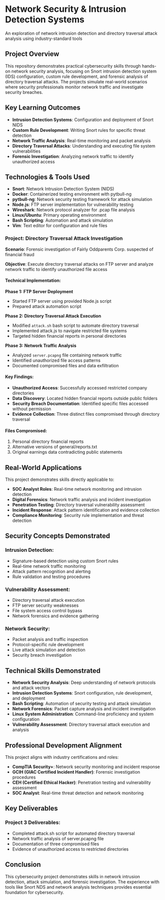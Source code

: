 # Network Security & Intrusion Detection Systems

An exploration of network intrusion detection and directory traversal attack analysis using industry-standard tools

## Project Overview

This repository demonstrates practical cybersecurity skills through hands-on network security analysis, focusing on Snort intrusion detection system (IDS) configuration, custom rule development, and forensic analysis of directory traversal attacks. The projects simulate real-world scenarios where security professionals monitor network traffic and investigate security breaches.

## Key Learning Outcomes

- **Intrusion Detection Systems**: Configuration and deployment of Snort NIDS
- **Custom Rule Development**: Writing Snort rules for specific threat detection
- **Network Traffic Analysis**: Real-time monitoring and packet analysis
- **Directory Traversal Attacks**: Understanding and executing file system vulnerabilities
- **Forensic Investigation**: Analyzing network traffic to identify unauthorized access

## Technologies & Tools Used

- **Snort**: Network Intrusion Detection System (NIDS)
- **Docker**: Containerized testing environment with pytbull-ng
- **pytbull-ng**: Network security testing framework for attack simulation
- **Node.js**: FTP server implementation for vulnerability testing
- **Wireshark**: Network protocol analyzer for .pcap file analysis
- **Linux/Ubuntu**: Primary operating environment
- **Bash Scripting**: Automation and attack simulation
- **Vim**: Text editor for configuration and rule files

### Project: Directory Traversal Attack Investigation

**Scenario**: Forensic investigation of Fairly Oddparents Corp. suspected of financial fraud

**Objective**: Execute directory traversal attacks on FTP server and analyze network traffic to identify unauthorized file access

#### Technical Implementation:

**Phase 1: FTP Server Deployment**
- Started FTP server using provided Node.js script
- Prepared attack automation script

**Phase 2: Directory Traversal Attack Execution**
- Modified `attack.sh` bash script to automate directory traversal
- Implemented attack.js to navigate restricted file systems
- Targeted hidden financial reports in personal directories

**Phase 3: Network Traffic Analysis**
- Analyzed `server.pcapng` file containing network traffic
- Identified unauthorized file access patterns
- Documented compromised files and data exfiltration

#### Key Findings:
- **Unauthorized Access**: Successfully accessed restricted company directories
- **Data Discovery**: Located hidden financial reports outside public folders
- **Security Breach Documentation**: Identified specific files accessed without permission
- **Evidence Collection**: Three distinct files compromised through directory traversal

#### Files Compromised:
1. Personal directory financial reports
2. Alternative versions of general/reports.txt
3. Original earnings data contradicting public statements

## Real-World Applications

This project demonstrates skills directly applicable to:

- **SOC Analyst Roles**: Real-time network monitoring and intrusion detection
- **Digital Forensics**: Network traffic analysis and incident investigation
- **Penetration Testing**: Directory traversal vulnerability assessment
- **Incident Response**: Attack pattern identification and evidence collection
- **Compliance Monitoring**: Security rule implementation and threat detection

## Security Concepts Demonstrated

### Intrusion Detection:
- Signature-based detection using custom Snort rules
- Real-time network traffic monitoring
- Attack pattern recognition and alerting
- Rule validation and testing procedures

### Vulnerability Assessment:
- Directory traversal attack execution
- FTP server security weaknesses
- File system access control bypass
- Network forensics and evidence gathering

### Network Security:
- Packet analysis and traffic inspection
- Protocol-specific rule development
- Live attack simulation and detection
- Security breach investigation

## Technical Skills Demonstrated

- **Network Security Analysis**: Deep understanding of network protocols and attack vectors
- **Intrusion Detection Systems**: Snort configuration, rule development, and deployment
- **Bash Scripting**: Automation of security testing and attack simulation
- **Network Forensics**: Packet capture analysis and incident investigation
- **Linux System Administration**: Command-line proficiency and system configuration
- **Vulnerability Assessment**: Directory traversal attack execution and analysis

## Professional Development Alignment

This project aligns with industry certifications and roles:
- **CompTIA Security+**: Network security monitoring and incident response
- **GCIH (GIAC Certified Incident Handler)**: Forensic investigation procedures
- **CEH (Certified Ethical Hacker)**: Penetration testing and vulnerability assessment
- **SOC Analyst**: Real-time threat detection and network monitoring

## Key Deliverables

### Project 3 Deliverables:
- Completed attack.sh script for automated directory traversal
- Network traffic analysis of server.pcapng file
- Documentation of three compromised files
- Evidence of unauthorized access to restricted directories

## Conclusion

This cybersecurity project demonstrates skills in network intrusion detection, attack simulation, and forensic investigation. The experience with tools like Snort NDS and network analysis techniques provides essential foundation for cybersecurity.